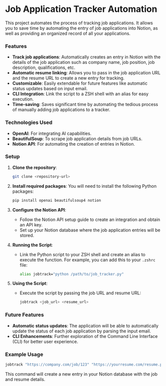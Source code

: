 # Job Application Tracker Automation

This project automates the process of tracking job applications. It allows you to save time by automating the entry of job applications into Notion, as well as providing an organized record of all your applications.

### Features
- **Track job applications**: Automatically creates an entry in Notion with the details of the job application such as company name, job position, job description, qualifications, etc.
- **Automatic resume linking**: Allows you to pass in the job application URL and the resume URL to create a new entry for tracking.
- **Customizable**: Easily extendable for future features like automatic status updates based on input email.
- **CLI Integration**: Link the script to a ZSH shell with an alias for easy execution.
- **Time-saving**: Saves significant time by automating the tedious process of manually adding job applications to a tracker.

### Technologies Used
- **OpenAI**: For integrating AI capabilities.
- **BeautifulSoup**: To scrape job application details from job URLs.
- **Notion API**: For automating the creation of entries in Notion.

### Setup
1. **Clone the repository**:
   ```bash
   git clone <repository-url>
   ```

2. **Install required packages**:
   You will need to install the following Python packages:
   ```bash
   pip install openai beautifulsoup4 notion
   ```

3. **Configure the Notion API**:
   - Follow the Notion API setup guide to create an integration and obtain an API key.
   - Set up your Notion database where the job application entries will be stored.

4. **Running the Script**:
   - Link the Python script to your ZSH shell and create an alias to execute the function. 
     For example, you can add this to your `.zshrc` file:
     ```bash
     alias jobtrack="python /path/to/job_tracker.py"
     ```

5. **Using the Script**:
   - Execute the script by passing the job URL and resume URL:
     ```bash
     jobtrack <job_url> <resume_url>
     ```

### Future Features
- **Automatic status updates**: The application will be able to automatically update the status of each job application by parsing the input email.
- **CLI Enhancements**: Further exploration of the Command Line Interface (CLI) for better user experience.

### Example Usage
```bash
jobtrack "https://company.com/job/123" "https://yourresume.com/resume.pdf"
```

This command will create a new entry in your Notion database with the job and resume details.
